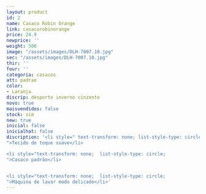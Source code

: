 ```yaml
---
layout: product
id: 2
name: Casaco Robin Orange
link: casacorobinorange
price: 24.9
newprice: ''
weight: 500
image: "/assets/images/DLH-7007.10.jpg"
sec: "/assets/images/DLH-7007.10.jpg"
thir: ''
four: ''
categoria: casacos
att: padrao
color:
- Laranja
discrip: desporto inverno cinzento
novo: true
maisvendidos: false
stock: sim
new: true
inicial: false
inicialhat: false
discription: '<li style=" text-transform: none; list-style-type: circle;
">Tecido de toque suave</li>

<li style="text-transform: none;  list-style-type: circle;
">Casaco padrão</li>


<li style="text-transform: none;  list-style-type: circle;
">Máquina de lavar modo delicado</li>'
---
```

